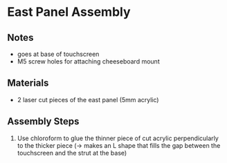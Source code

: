 # East Panel Assembly

## Notes
- goes at base of touchscreen
- M5 screw holes for attaching cheeseboard mount

## Materials 
- 2 laser cut pieces of the east panel (5mm acrylic)

## Assembly Steps
1. Use chloroform to glue the thinner piece of cut acrylic perpendicularly to the thicker piece (-> makes an L shape that fills the gap between the touchscreen and the strut at the base)


